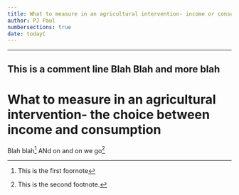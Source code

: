 ```yaml
---
title: What to measure in an agricultural intervention- income or consumption
author: PJ Paul
numbersections: true
date: todayC
---
```

---
 This is a comment line
 Blah Blah and more blah
---

# What to measure in an agricultural intervention- the choice between income and consumption

Blah blah[^1] ANd on and on we go[^2]


[^1]: This is the first foornote

[^2]: This is the second footnote.